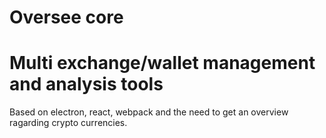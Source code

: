 # Oversee core
# Multi exchange/wallet management and analysis tools
Based on electron, react, webpack and the need to get an overview ragarding crypto currencies.

